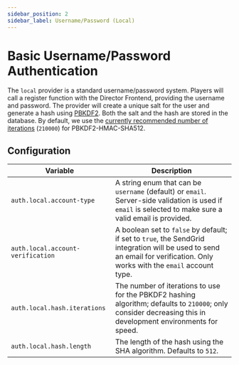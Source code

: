 ```yaml
---
sidebar_position: 2
sidebar_label: Username/Password (Local)
---
```


# Basic Username/Password Authentication

The `local` provider is a standard username/password system. Players will call a register function with the Director Frontend, providing the username and password. The provider will create a unique salt for the user and generate a hash using [PBKDF2](https://en.wikipedia.org/wiki/PBKDF2). Both the salt and the hash are stored in the database. By default, we use the [currently recommended number of iterations](https://cheatsheetseries.owasp.org/cheatsheets/Password_Storage_Cheat_Sheet.html#pbkdf2) (`210000`) for PBKDF2-HMAC-SHA512.

## Configuration

|Variable|Description|
|-|-|
|`auth.local.account-type`|A string enum that can be `username` (default) or `email`. Server-side validation is used if `email` is selected to make sure a valid email is provided.|
|`auth.local.account-verification`|A boolean set to `false` by default; if set to `true`, the SendGrid integration will be used to send an email for verification. Only works with the `email` account type.|
|`auth.local.hash.iterations`|The number of iterations to use for the PBKDF2 hashing algorithm; defaults to `210000`; only consider decreasing this in development environments for speed.|
|`auth.local.hash.length`|The length of the hash using the SHA algorithm. Defaults to `512`.|
